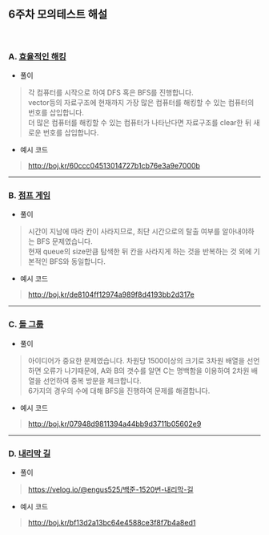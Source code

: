 ## 6주차 모의테스트 해설
<br>

### A. [효율적인 해킹](https://www.acmicpc.net/problem/1325)
- 풀이
>각 컴퓨터를 시작으로 하여 DFS 혹은 BFS를 진행합니다.<br>
vector등의 자료구조에 현재까지 가장 많은 컴퓨터를 해킹할 수 있는 컴퓨터의 번호를 삽입합니다.<br>
더 많은 컴퓨터를 해킹할 수 있는 컴퓨터가 나타난다면 자료구조를 clear한 뒤 새로운 번호를 삽입합니다.
- 예시 코드
>http://boj.kr/60ccc04513014727b1cb76e3a9e7000b

****************************

### B. [점프 게임](https://www.acmicpc.net/problem/15558)
- 풀이
>시간이 지남에 따라 칸이 사라지므로, 최단 시간으로의 탈출 여부를 알아내야하는 BFS 문제였습니다.<br>
현재 queue의 size만큼 탐색한 뒤 칸을 사라지게 하는 것을 반복하는 것 외에 기본적인 BFS와 동일합니다.
- 예시 코드
>http://boj.kr/de8104ff12974a989f8d4193bb2d317e


****************************

### C. [돌 그룹](https://www.acmicpc.net/problem/12886)
- 풀이
>아이디어가 중요한 문제였습니다. 차원당 1500이상의 크기로 3차원 배열을 선언하면 오류가 나기때문에,
A와 B의 갯수를 알면 C는 명백함을 이용하여 2차원 배열을 선언하여 중복 방문을 체크합니다.<br>
6가지의 경우의 수에 대해 BFS을 진행하여 문제를 해결합니다.
- 예시 코드
>http://boj.kr/07948d9811394a44bb9d3711b05602e9


****************************

### D. [내리막 길](https://www.acmicpc.net/problem/1520)
- 풀이
>https://velog.io/@engus525/백준-1520번-내리막-길
- 예시 코드
>http://boj.kr/bf13d2a13bc64e4588ce3f8f7b4a8ed1

